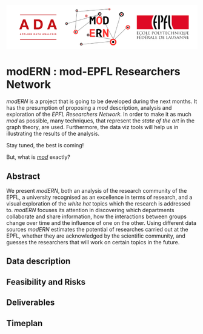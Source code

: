 ![alt text](Images/logo_merge.png "Logo Title Text 1")


# modERN : mod-EPFL Researchers Network

*modERN* is a project that is going to be developed during the next months. It has the presumption of proposing a *mod* description, analysis and exploration of the *EPFL Researchers Network*. In order to make it as much *mod* as possible, many techniques, that represent the *state of the art* in the graph theory, are used. Furthermore, the data viz tools will help us in illustrating the results of the analysis.

Stay tuned, the best is coming!

But, what is [*mod*](https://en.wikipedia.org/wiki/Mod_(subculture)) exactly?


## Abstract

We present *modERN*, both an analysis of the research community of the EPFL, a university recognised as an excellence in terms of research, 
and a visual exploration of the *white hot* topics which the research is addressed to. *modERN* focuses its attention in discovering which 
departments collaborate and share information, how the interactions between groups change over time and the influence of one on the other. 
Using different data sources *modERN* estimates the potential of researches carried out at the EPFL, 
whether they are acknowledged by the scientific community, and guesses the researchers that will work on certain topics in the future.

   
 
## Data description
## Feasibility and Risks
## Deliverables
## Timeplan

